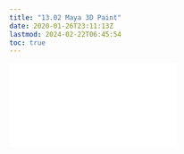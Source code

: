 ```yaml
---
title: "13.02 Maya 3D Paint"
date: 2020-01-26T23:11:13Z
lastmod: 2024-02-22T06:45:54
toc: true
---
```


![Link to included file content](../../../../3d-modeling/maya/3d-paint-maya.md)
